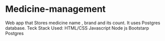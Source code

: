 # Medicine-management
Web app that Stores medicine name , brand and its count. It uses Postgres database.
Teck Stack Used:
HTML/CSS
Javascript
Node js
Bootstarp
Postgres
